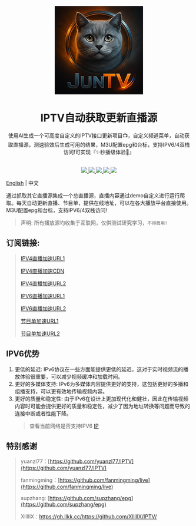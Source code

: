 <div align="center">
  <img src="./static/images/logo.png" alt="logo"/>
  <h1 align="center">IPTV自动获取更新直播源</h1>
</div>

<div align="center">使用AI生成一个可高度自定义的IPTV接口更新项目📺，自定义频道菜单，自动获取直播源，测速验效后生成可用的结果，M3U配置epg和台标，支持IPV6/4双栈访问!可实现『✨秒播级体验🚀』</div>
<br>
<p align="center">
  <a href="https://github.com/alantang1977/iptv_api/releases">
    <img src="https://img.shields.io/github/v/release/alantang1977/iptv_api" />
  </a>
  <a href="https://www.python.org/">
    <img src="https://img.shields.io/badge/python-%20%3D%203.13-47c219" />
  </a>
  <a href="https://github.com/alantang1977/iptv_api/releases">
    <img src="https://img.shields.io/github/downloads/alantang1977/iptv_api/total" />
  </a>
  <a href="https://github.com/alantang1977/iptv_api">
    <img src="https://img.shields.io/github/stars/alantang1977/iptv_api" />
  </a>
  <a href="https://github.com/alantang1977/iptv_api/fork">
    <img src="https://img.shields.io/github/forks/alantang1977/iptv_api" />
  </a>
</p>

[English](./README_en.md) | 中文

通过抓取其它直播源集成一个总直播源，直播内容通过demo自定义进行运行爬取。每天自动更新直播、节目单，提供在线地址，可以在各大播放平台直接使用。M3U配置epg和台标，支持IPV6/4双栈访问!
> 声明: 所有播放源均收集于互联网，仅供测试研究学习，`不得商用!`

## 订阅链接:        
> [IPV4直播加速URL1](https://gh.tryxd.cn/https://raw.githubusercontent.com/alantang1977/iptv_api/refs/heads/main/output/live_ipv4.m3u)
> 
>[IPV4直播加速CDN](https://cdn.jsdelivr.net/gh/alantang1977/iptv_api@master/output/live_ipv4.m3u)
> 
> [IPV4直播加速URL2](https://raw.githubusercontent.com/alantang1977/iptv_api/refs/heads/main/output/live_ipv4.m3u)
> 
> [IPV6直播加速URL1](https://gh.tryxd.cn/https://raw.githubusercontent.com/alantang1977/iptv_api/refs/heads/main/output/live_ipv6.m3u)
> 
> [IPV6直播加速URL2](https://raw.githubusercontent.com/alantang1977/iptv_api/refs/heads/main/output/live_ipv6.m3u)
>
> [节目单加速URL1](https://gh.tryxd.cn/https://raw.githubusercontent.com/alantang1977/iptv_api/refs/heads/main/output/epg.xml)
> 
> [节目单加速URL2](https://raw.githubusercontent.com/alantang1977/iptv_api/refs/heads/main/output/epg.xml)

## IPV6优势
1. 更低的延迟: IPv6协议在一些方面能提供更低的延迟，这对于实时视频流的播放体验很重要，可以减少视频缓冲和加载时间。
2. 更好的多媒体支持: IPv6为多媒体内容提供更好的支持，这包括更好的多播和组播支持，可以更有效地传输视频内容。
3. 更好的质量和稳定性: 由于IPv6在设计上更加现代化和健壮，因此在传输视频内容时可能会提供更好的质量和稳定性，减少了因为地址转换等问题而导致的连接中断或者性能下降。
   > 查看当前网络是否支持IPV6 [IP](https://ipw.cn)

## 特别感谢
> yuanzl77：[https://github.com/yuanzl77/IPTV](https://github.com/yuanzl77/IPTV)
> 
> fanmingming：[https://github.com/fanmingming/live](https://github.com/fanmingming/live)
> 
> supzhang: [https://github.com/supzhang/epg](https://github.com/supzhang/epg)
>
> XlllllX：https://gh.llkk.cc/https://github.com/XlllllX/IPTV/
